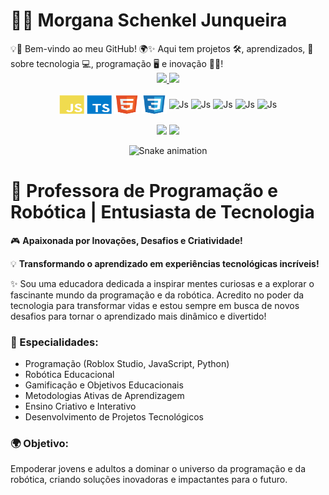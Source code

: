 <div>
  
  <h1 align="center">
    <h1>👩‍💻 Morgana Schenkel Junqueira</h1>
   💡🚀 Bem-vindo ao meu GitHub! 🌍✨ Aqui tem projetos 🛠️, aprendizados, 🔬 sobre tecnologia 💻, programação 🖥️ e inovação 🚀🔥!
  </h1>
       
</div>

<div align="center">
  <a href="https://github.com/MorganaSch">
    <img height="150em" src="https://github-readme-stats.vercel.app/api?username=MorganaSch&count_private=true&include_all_commits=true&show_icons=true&theme=dracula&hide_border=false&show_owner=true"/>
    <img height="150em" src="https://github-readme-stats.vercel.app/api/top-langs/?username=MorganaSch&theme=dracula&hide_border=false&&layout=compact"/>
  </a>
</div>

<div align="center" valign="top"><br>
  <img align="center" alt="Js" height="30" width="40" src="https://raw.githubusercontent.com/devicons/devicon/master/icons/javascript/javascript-plain.svg">
  <img align="center" alt="Js" height="30" width="40" src="https://raw.githubusercontent.com/devicons/devicon/master/icons/typescript/typescript-plain.svg">
  <img align="center" alt="HTML" height="30" width="40" src="https://raw.githubusercontent.com/devicons/devicon/master/icons/html5/html5-original.svg">
  <img align="center" alt="CSS" height="30" width="40" src="https://raw.githubusercontent.com/devicons/devicon/master/icons/css3/css3-original.svg">
  <img align="center" alt="Js" height="30" width="40" src="https://cdn.jsdelivr.net/gh/devicons/devicon/icons/arduino/arduino-original-wordmark.svg" />
  <img align="center" alt="Js" height="30" width="40" src="https://cdn.jsdelivr.net/gh/devicons/devicon/icons/bootstrap/bootstrap-plain-wordmark.svg" />
  <img align="center" alt="Js" height="30" width="40" src="https://cdn.jsdelivr.net/gh/devicons/devicon/icons/visualstudio/visualstudio-plain.svg" />
  <img align="center" alt="Js" height="30" width="40" src="https://cdn.jsdelivr.net/gh/devicons/devicon/icons/firebase/firebase-plain-wordmark.svg" />
  <img align="center" alt="Js" height="30" width="40" src="https://cdn.jsdelivr.net/gh/devicons/devicon/icons/linkedin/linkedin-original.svg" />
    
          
                  
</div><br>

<div align="center">
  <a href="https://www.linkedin.com/in/morgana-schenkel-junqueira-4b23b912b/" target="_blank"><img src="https://img.shields.io/badge/-LinkedIn-%230077B5?style=for-the-badge&logo=linkedin&logoColor=white" target="_blank"></a> 
  <a href="mailto:msj11_nana@hotmail.com"><img src="https://img.shields.io/badge/-Gmail-%23333?style=for-the-badge&logo=gmail&logoColor=white" target="_blank"></a>
</div>

<div align="center">

  ![Snake animation](https://github.com/danielbped/danielbped/blob/output/github-contribution-grid-snake.svg)
  
</div>
<div>
<h1>🚀 <strong>Professora de Programação e Robótica | Entusiasta de Tecnologia</strong></h1>
<p>🎮 <strong>Apaixonada por Inovações, Desafios e Criatividade!</strong></p>

<p>💡 <strong>Transformando o aprendizado em experiências tecnológicas incríveis!</strong></p>
<p>✨ Sou uma educadora dedicada a inspirar mentes curiosas e a explorar o fascinante mundo da programação e da robótica. Acredito no poder da tecnologia para transformar vidas e estou sempre em busca de novos desafios para tornar o aprendizado mais dinâmico e divertido!</p>

<h3>🔧 Especialidades:</h3>
<ul>
  <li>Programação (Roblox Studio, JavaScript, Python)</li>
  <li>Robótica Educacional</li>
  <li>Gamificação e Objetivos Educacionais</li>
  <li>Metodologias Ativas de Aprendizagem</li>
  <li>Ensino Criativo e Interativo</li>
  <li>Desenvolvimento de Projetos Tecnológicos</li>
</ul>

<h3>🌍 Objetivo:</h3>
<p>Empoderar jovens e adultos a dominar o universo da programação e da robótica, criando soluções inovadoras e impactantes para o futuro.</p>
</div>
